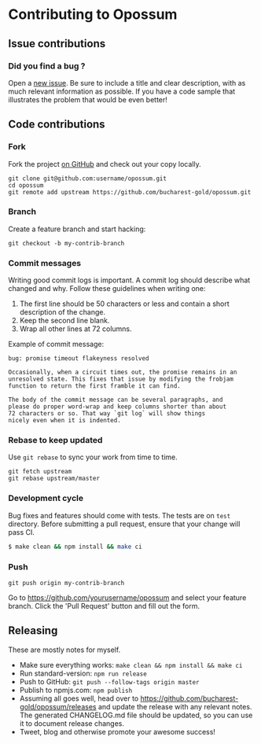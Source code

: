 # Contributing to Opossum

## Issue contributions

### Did you find a bug ?

Open a [new issue](https://github.com/bucharest-gold/opossum/issues/new).
Be sure to include a title and clear description, with as much relevant information
as possible. If you have a code sample that illustrates the problem that would be even better!

## Code contributions

### Fork

Fork the project [on GitHub](https://github.com/bucharest-gold/opossum)
and check out your copy locally.

```
git clone git@github.com:username/opossum.git
cd opossum
git remote add upstream https://github.com/bucharest-gold/opossum.git
```

### Branch

Create a feature branch and start hacking:

```
git checkout -b my-contrib-branch
```

### Commit messages

Writing good commit logs is important. A commit log should describe what
changed and why. Follow these guidelines when writing one:

1. The first line should be 50 characters or less and contain a short
   description of the change.
2. Keep the second line blank.
3. Wrap all other lines at 72 columns.

Example of commit message:

```
bug: promise timeout flakeyness resolved

Occasionally, when a circuit times out, the promise remains in an
unresolved state. This fixes that issue by modifying the frobjam
function to return the first framble it can find.

The body of the commit message can be several paragraphs, and
please do proper word-wrap and keep columns shorter than about
72 characters or so. That way `git log` will show things
nicely even when it is indented.
```

### Rebase to keep updated

Use `git rebase` to sync your work from time to time.

```
git fetch upstream
git rebase upstream/master
```

### Development cycle

Bug fixes and features should come with tests.
The tests are on `test` directory. Before submitting a pull request,
ensure that your change will pass CI.

```sh
$ make clean && npm install && make ci
```

### Push

```
git push origin my-contrib-branch
```

Go to https://github.com/yourusername/opossum and select your feature branch.
Click the 'Pull Request' button and fill out the form.

## Releasing

These are mostly notes for myself.

* Make sure everything works: `make clean && npm install && make ci`
* Run standard-version: `npm run release`
* Push to GitHub: `git push --follow-tags origin master`
* Publish to npmjs.com: `npm publish`
* Assuming all goes well, head over to https://github.com/bucharest-gold/opossum/releases and update the release with any relevant notes. The generated CHANGELOG.md file should be updated, so you can use it to document release changes.
* Tweet, blog and otherwise promote your awesome success!

